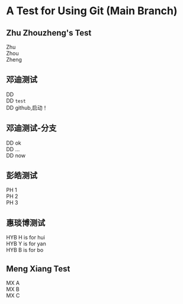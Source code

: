 # A Test for Using Git (Main Branch)

## Zhu Zhouzheng's Test

Zhu <br>
Zhou <br>
Zheng

## 邓迪测试
DD <br>
DD ```test```<br>
DD github,启动！<br>

## 邓迪测试-分支
DD ok<br>
DD ...<br>
DD now<br>

## 彭皓测试
PH 1 <br>
PH 2 <br>
PH 3

## 惠琰博测试
HYB H is for hui <br>
HYB Y is for yan <br>
HYB B is for bo

## Meng Xiang Test
MX A  
MX B  
MX C  
